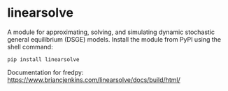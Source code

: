 # linearsolve

A module for approximating, solving, and simulating dynamic stochastic general equilibrium (DSGE) models. Install the module from PyPI using the shell command:

```pip install linearsolve```

Documentation for fredpy: https://www.briancjenkins.com/linearsolve/docs/build/html/
